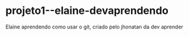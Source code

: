 # projeto1--elaine-devaprendendo
Elaine aprendendo como usar o git, criado pelo jhonatan da dev aprender
